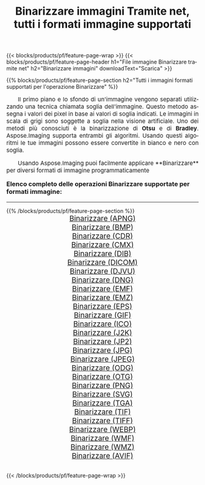﻿---
title: Binarizzare immagini Tramite net, tutti i formati immagine supportati 
weight: 3920
url: /it/net/binarize/ 
lang: it
langdirlevel: 2
locales: zh-hans,ja,it,ru,de,es,fr,nl,id,lt,pl,pt,vi,tr,ko,zh-hant,ar,hi,th,sv,cs,uk,he
description: Usando Aspose.Imaging puoi facilmente Binarizzare immagini tramite net
---

{{< blocks/products/pf/feature-page-wrap >}}
{{< blocks/products/pf/feature-page-header h1="File immagine Binarizzare tramite net" h2="Binarizzare immagini" downloadText="Scarica" >}}


{{% blocks/products/pf/feature-page-section  h2="Tutti i immagini formati supportati per l'operazione Binarizzare" %}}
<p align="justify" style="text-indent:2em;font-size:15px;">
Il primo piano e lo sfondo di un'immagine vengono separati utilizzando una tecnica chiamata soglia dell'immagine. Questo metodo assegna i valori dei pixel in base ai valori di soglia indicati. Le immagini in scala di grigi sono soggette a soglia nella visione artificiale. Uno dei metodi più conosciuti è la binarizzazione di <b>Otsu</b> e di <b>Bradley</b>. Aspose.Imaging supporta entrambi gli algoritmi. Usando questi algoritmi le tue immagini possono essere convertite in bianco e nero con soglia.
</p>
<p align="justify" style="text-indent:2em;font-size:15px;">
Usando Aspose.Imaging puoi facilmente applicare **Binarizzare** per diversi formati di immagine programmaticamente
</p>
<h3 style="margin-top:16px;">
Elenco completo delle operazioni Binarizzare supportate per formati immagine:
</h3>
<hr/>
{{% /blocks/products/pf/feature-page-section %}}
<div class="container-fluid productfamilypage bg-gray">
    <div class="convertypes bg-gray agp-content section">
        <div class="container">
		<div class="row other-converters" style="gap: 10px;font-size: 19px;text-align:center;">
		    <div class='col-md-3 other-converter remove-lp remove-rp'><a href="/imaging/it/net/binarize/apng/" style="padding:15px;">Binarizzare (APNG)</a></div><div class='col-md-3 other-converter remove-lp remove-rp'><a href="/imaging/it/net/binarize/bmp/" style="padding:15px;">Binarizzare (BMP)</a></div><div class='col-md-3 other-converter remove-lp remove-rp'><a href="/imaging/it/net/binarize/cdr/" style="padding:15px;">Binarizzare (CDR)</a></div><div class='col-md-3 other-converter remove-lp remove-rp'><a href="/imaging/it/net/binarize/cmx/" style="padding:15px;">Binarizzare (CMX)</a></div><div class='col-md-3 other-converter remove-lp remove-rp'><a href="/imaging/it/net/binarize/dib/" style="padding:15px;">Binarizzare (DIB)</a></div><div class='col-md-3 other-converter remove-lp remove-rp'><a href="/imaging/it/net/binarize/dicom/" style="padding:15px;">Binarizzare (DICOM)</a></div><div class='col-md-3 other-converter remove-lp remove-rp'><a href="/imaging/it/net/binarize/djvu/" style="padding:15px;">Binarizzare (DJVU)</a></div><div class='col-md-3 other-converter remove-lp remove-rp'><a href="/imaging/it/net/binarize/dng/" style="padding:15px;">Binarizzare (DNG)</a></div><div class='col-md-3 other-converter remove-lp remove-rp'><a href="/imaging/it/net/binarize/emf/" style="padding:15px;">Binarizzare (EMF)</a></div><div class='col-md-3 other-converter remove-lp remove-rp'><a href="/imaging/it/net/binarize/emz/" style="padding:15px;">Binarizzare (EMZ)</a></div><div class='col-md-3 other-converter remove-lp remove-rp'><a href="/imaging/it/net/binarize/eps/" style="padding:15px;">Binarizzare (EPS)</a></div><div class='col-md-3 other-converter remove-lp remove-rp'><a href="/imaging/it/net/binarize/gif/" style="padding:15px;">Binarizzare (GIF)</a></div><div class='col-md-3 other-converter remove-lp remove-rp'><a href="/imaging/it/net/binarize/ico/" style="padding:15px;">Binarizzare (ICO)</a></div><div class='col-md-3 other-converter remove-lp remove-rp'><a href="/imaging/it/net/binarize/j2k/" style="padding:15px;">Binarizzare (J2K)</a></div><div class='col-md-3 other-converter remove-lp remove-rp'><a href="/imaging/it/net/binarize/jp2/" style="padding:15px;">Binarizzare (JP2)</a></div><div class='col-md-3 other-converter remove-lp remove-rp'><a href="/imaging/it/net/binarize/jpg/" style="padding:15px;">Binarizzare (JPG)</a></div><div class='col-md-3 other-converter remove-lp remove-rp'><a href="/imaging/it/net/binarize/jpeg/" style="padding:15px;">Binarizzare (JPEG)</a></div><div class='col-md-3 other-converter remove-lp remove-rp'><a href="/imaging/it/net/binarize/odg/" style="padding:15px;">Binarizzare (ODG)</a></div><div class='col-md-3 other-converter remove-lp remove-rp'><a href="/imaging/it/net/binarize/otg/" style="padding:15px;">Binarizzare (OTG)</a></div><div class='col-md-3 other-converter remove-lp remove-rp'><a href="/imaging/it/net/binarize/png/" style="padding:15px;">Binarizzare (PNG)</a></div><div class='col-md-3 other-converter remove-lp remove-rp'><a href="/imaging/it/net/binarize/svg/" style="padding:15px;">Binarizzare (SVG)</a></div><div class='col-md-3 other-converter remove-lp remove-rp'><a href="/imaging/it/net/binarize/tga/" style="padding:15px;">Binarizzare (TGA)</a></div><div class='col-md-3 other-converter remove-lp remove-rp'><a href="/imaging/it/net/binarize/tif/" style="padding:15px;">Binarizzare (TIF)</a></div><div class='col-md-3 other-converter remove-lp remove-rp'><a href="/imaging/it/net/binarize/tiff/" style="padding:15px;">Binarizzare (TIFF)</a></div><div class='col-md-3 other-converter remove-lp remove-rp'><a href="/imaging/it/net/binarize/webp/" style="padding:15px;">Binarizzare (WEBP)</a></div><div class='col-md-3 other-converter remove-lp remove-rp'><a href="/imaging/it/net/binarize/wmf/" style="padding:15px;">Binarizzare (WMF)</a></div><div class='col-md-3 other-converter remove-lp remove-rp'><a href="/imaging/it/net/binarize/wmz/" style="padding:15px;">Binarizzare (WMZ)</a></div><div class='col-md-3 other-converter remove-lp remove-rp'><a href="/imaging/it/net/binarize/avif/" style="padding:15px;">Binarizzare (AVIF)</a></div>
                </div>
        </div>
    </div>
</div>
<br/>

{{< /blocks/products/pf/feature-page-wrap >}}
